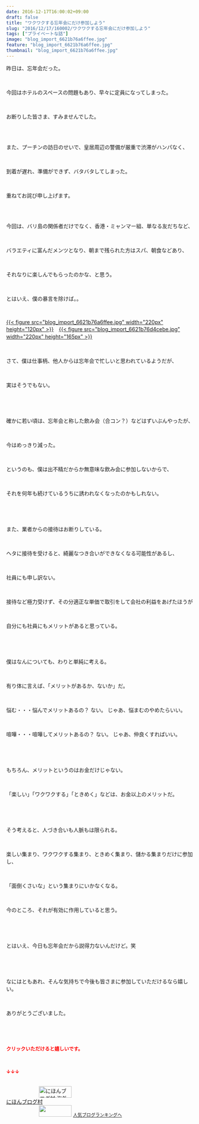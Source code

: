 ```yaml
---
date: 2016-12-17T16:00:02+09:00
draft: false
title: "ワクワクする忘年会にだけ参加しよう"
slug: "2016/12/17/160002/ワクワクする忘年会にだけ参加しよう"
tags: ["プライベートな話"]
image: "blog_import_6621b76a6ffee.jpg"
feature: "blog_import_6621b76a6ffee.jpg"
thumbnail: "blog_import_6621b76a6ffee.jpg"
---
```

<p>昨日は、忘年会だった。</p><p> </p><p>今回はホテルのスペースの問題もあり、早々に定員になってしまった。</p><p> </p><p>お断りした皆さま、すみませんでした。</p><p> </p><p><br/>また、プーチンの訪日のせいで、皇居周辺の警備が厳重で渋滞がハンパなく、</p><p> </p><p>到着が遅れ、準備ができず、バタバタしてしまった。</p><p> </p><p>重ねてお詫び申し上げます。</p><p> </p><p><br/>今回は、バリ島の関係者だけでなく、香港・ミャンマー組、単なる友だちなど、</p><p> </p><p>バラエティに富んだメンツとなり、朝まで残られた方はスパ、朝食などあり、</p><p> </p><p>それなりに楽しんでもらったのかな、と思う。</p><p> </p><p>とはいえ、僕の暴言を除けば。。</p><p> </p><p><a href="blog_import_6621b76b85340.jpg">{{< figure src="blog_import_6621b76a6ffee.jpg" width="220px" height="120px" >}}</a>　<a href="blog_import_6621b76e89e76.jpg">{{< figure src="blog_import_6621b76d4cebe.jpg" width="220px" height="165px" >}}</a>　</p><p> </p><p>さて、僕は仕事柄、他人からは忘年会で忙しいと思われているようだが、</p><p> </p><p>実はそうでもない。</p><p> </p><p> </p><p>確かに若い頃は、忘年会と称した飲み会（合コン？）などはずいぶんやったが、</p><p> </p><p>今はめっきり減った。</p><p> </p><p>というのも、僕は出不精だからか無意味な飲み会に参加しないからで、</p><p> </p><p>それを何年も続けているうちに誘われなくなったのかもしれない。</p><p> </p><p> </p><p>また、業者からの接待はお断りしている。</p><p> </p><p>ヘタに接待を受けると、綺麗なつき合いができなくなる可能性があるし、</p><p> </p><p>社員にも申し訳ない。</p><p> </p><p>接待など極力受けず、その分適正な単価で取引をして会社の利益をあげたほうが</p><p> </p><p>自分にも社員にもメリットがあると思っている。</p><p> </p><p> </p><p>僕はなんについても、わりと単純に考える。</p><p> </p><p>有り体に言えば、「メリットがあるか、ないか」だ。</p><p> </p><p>悩む・・・悩んでメリットあるの？ ない。 じゃあ、悩まむのやめたらいい。</p><p> </p><p>喧嘩・・・喧嘩してメリットあるの？ ない。 じゃあ、仲良くすればいい。</p><p> </p><p> </p><p>もちろん、メリットというのはお金だけじゃない。</p><p> </p><p>「楽しい」「ワクワクする」「ときめく」などは、お金以上のメリットだ。</p><p> </p><p> </p><p>そう考えると、人づき合いも人脈もは限られる。</p><p> </p><p>楽しい集まり、ワクワクする集まり、ときめく集まり、儲かる集まりだけに参加し、</p><p> </p><p>「面倒くさいな」という集まりにいかなくなる。</p><p> </p><p>今のところ、それが有効に作用していると思う。</p><p> </p><p> </p><p>とはいえ、今日も忘年会だから説得力ないんだけど。笑</p><p> </p><p> </p><p>なにはともあれ、そんな気持ちで今後も皆さまに参加していただけるなら嬉しい。</p><p> </p><p>ありがとうございました。</p><p> </p><p> </p><p><font color="#ff0000" size="2"><strong>クリックいただけると嬉しいです。</strong></font></p><p> </p><p><font color="#ff0000" size="2"><strong>↓↓↓</strong></font></p><p><br/><a href="ranking.html?p_cid=01260127" target="_blank"><img width="88" height="31" alt="にほんブログ村 海外生活ブログ バリ島情報へ" src="data:image/svg+xml;charset=utf-8,%3Csvg%20xmlns%3D%22http%3A%2F%2Fwww.w3.org%2F2000%2Fsvg%22%20title%3D%22Placeholder%20for%20Images%22%20role%3D%22presentation%22%20viewBox%3D%220%200%2088%2031%22%20%2F%3E" border="0" data-src="https://img-proxy.blog-video.jp/images?url=http%3A%2F%2Foverseas.blogmura.com%2Fbali%2Fimg%2Fbali88_31.gif" style="aspect-ratio: auto 88 / 31;"/><noscript><img width="88" height="31" alt="にほんブログ村 海外生活ブログ バリ島情報へ" src="https://img-proxy.blog-video.jp/images?url=http%3A%2F%2Foverseas.blogmura.com%2Fbali%2Fimg%2Fbali88_31.gif" border="0"></noscript></a><br/><a href="ranking.html?p_cid=01260127" target="_blank">にほんブログ村</a><br/><a title="人気ブログランキングへ" href="link.php?1804582"><img width="88" height="31" src="data:image/svg+xml;charset=utf-8,%3Csvg%20xmlns%3D%22http%3A%2F%2Fwww.w3.org%2F2000%2Fsvg%22%20title%3D%22Placeholder%20for%20Images%22%20role%3D%22presentation%22%20viewBox%3D%220%200%2088%2031%22%20%2F%3E" border="0" data-src="https://blog.with2.net/img/banner/banner_22.gif" style="aspect-ratio: auto 88 / 31;"/><noscript><img width="88" height="31" src="https://blog.with2.net/img/banner/banner_22.gif" border="0"></noscript></a> <a style="font-size: 12px;" href="link.php?1804582">人気ブログランキングへ</a></p>

